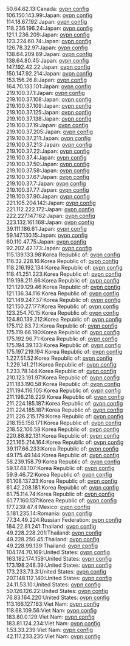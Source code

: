 50.64.62.13:Canada: [ovpn config](vpn/50_64_62_13.ovpn)  
106.150.143.99:Japan: [ovpn config](vpn/106_150_143_99.ovpn)  
114.18.67.192:Japan: [ovpn config](vpn/114_18_67_192.ovpn)  
118.236.196.24:Japan: [ovpn config](vpn/118_236_196_24.ovpn)  
121.1.236.209:Japan: [ovpn config](vpn/121_1_236_209.ovpn)  
123.224.60.74:Japan: [ovpn config](vpn/123_224_60_74.ovpn)  
126.78.32.97:Japan: [ovpn config](vpn/126_78_32_97.ovpn)  
138.64.209.89:Japan: [ovpn config](vpn/138_64_209_89.ovpn)  
138.64.80.45:Japan: [ovpn config](vpn/138_64_80_45.ovpn)  
147.192.42.22:Japan: [ovpn config](vpn/147_192_42_22.ovpn)  
150.147.92.214:Japan: [ovpn config](vpn/150_147_92_214.ovpn)  
153.156.26.8:Japan: [ovpn config](vpn/153_156_26_8.ovpn)  
164.70.133.101:Japan: [ovpn config](vpn/164_70_133_101.ovpn)  
219.100.37.1:Japan: [ovpn config](vpn/219_100_37_1.ovpn)  
219.100.37.108:Japan: [ovpn config](vpn/219_100_37_108.ovpn)  
219.100.37.109:Japan: [ovpn config](vpn/219_100_37_109.ovpn)  
219.100.37.125:Japan: [ovpn config](vpn/219_100_37_125.ovpn)  
219.100.37.138:Japan: [ovpn config](vpn/219_100_37_138.ovpn)  
219.100.37.19:Japan: [ovpn config](vpn/219_100_37_19.ovpn)  
219.100.37.205:Japan: [ovpn config](vpn/219_100_37_205.ovpn)  
219.100.37.211:Japan: [ovpn config](vpn/219_100_37_211.ovpn)  
219.100.37.213:Japan: [ovpn config](vpn/219_100_37_213.ovpn)  
219.100.37.22:Japan: [ovpn config](vpn/219_100_37_22.ovpn)  
219.100.37.4:Japan: [ovpn config](vpn/219_100_37_4.ovpn)  
219.100.37.50:Japan: [ovpn config](vpn/219_100_37_50.ovpn)  
219.100.37.58:Japan: [ovpn config](vpn/219_100_37_58.ovpn)  
219.100.37.67:Japan: [ovpn config](vpn/219_100_37_67.ovpn)  
219.100.37.7:Japan: [ovpn config](vpn/219_100_37_7.ovpn)  
219.100.37.77:Japan: [ovpn config](vpn/219_100_37_77.ovpn)  
219.100.37.90:Japan: [ovpn config](vpn/219_100_37_90.ovpn)  
221.105.204.142:Japan: [ovpn config](vpn/221_105_204_142.ovpn)  
221.112.222.172:Japan: [ovpn config](vpn/221_112_222_172.ovpn)  
222.227.147.162:Japan: [ovpn config](vpn/222_227_147_162.ovpn)  
223.132.161.168:Japan: [ovpn config](vpn/223_132_161_168.ovpn)  
39.111.186.61:Japan: [ovpn config](vpn/39_111_186_61.ovpn)  
59.147.130.15:Japan: [ovpn config](vpn/59_147_130_15.ovpn)  
60.110.47.75:Japan: [ovpn config](vpn/60_110_47_75.ovpn)  
92.202.42.173:Japan: [ovpn config](vpn/92_202_42_173.ovpn)  
115.139.133.98:Korea Republic of: [ovpn config](vpn/115_139_133_98.ovpn)  
116.32.228.16:Korea Republic of: [ovpn config](vpn/116_32_228_16.ovpn)  
118.216.192.134:Korea Republic of: [ovpn config](vpn/118_216_192_134.ovpn)  
118.41.251.223:Korea Republic of: [ovpn config](vpn/118_41_251_223.ovpn)  
119.198.211.66:Korea Republic of: [ovpn config](vpn/119_198_211_66.ovpn)  
121.129.129.46:Korea Republic of: [ovpn config](vpn/121_129_129_46.ovpn)  
121.136.34.116:Korea Republic of: [ovpn config](vpn/121_136_34_116.ovpn)  
121.149.247.37:Korea Republic of: [ovpn config](vpn/121_149_247_37.ovpn)  
121.150.27.177:Korea Republic of: [ovpn config](vpn/121_150_27_177.ovpn)  
123.254.70.15:Korea Republic of: [ovpn config](vpn/123_254_70_15.ovpn)  
124.80.139.212:Korea Republic of: [ovpn config](vpn/124_80_139_212.ovpn)  
175.112.83.72:Korea Republic of: [ovpn config](vpn/175_112_83_72.ovpn)  
175.119.66.190:Korea Republic of: [ovpn config](vpn/175_119_66_190.ovpn)  
175.192.96.71:Korea Republic of: [ovpn config](vpn/175_192_96_71.ovpn)  
175.194.39.133:Korea Republic of: [ovpn config](vpn/175_194_39_133.ovpn)  
175.197.219.194:Korea Republic of: [ovpn config](vpn/175_197_219_194.ovpn)  
1.227.51.52:Korea Republic of: [ovpn config](vpn/1_227_51_52.ovpn)  
1.229.141.211:Korea Republic of: [ovpn config](vpn/1_229_141_211.ovpn)  
1.233.78.144:Korea Republic of: [ovpn config](vpn/1_233_78_144.ovpn)  
210.123.191.97:Korea Republic of: [ovpn config](vpn/210_123_191_97.ovpn)  
211.183.190.58:Korea Republic of: [ovpn config](vpn/211_183_190_58.ovpn)  
211.194.116.105:Korea Republic of: [ovpn config](vpn/211_194_116_105.ovpn)  
211.198.218.229:Korea Republic of: [ovpn config](vpn/211_198_218_229.ovpn)  
211.224.185.187:Korea Republic of: [ovpn config](vpn/211_224_185_187.ovpn)  
211.224.185.187:Korea Republic of: [ovpn config](vpn/211_224_185_187.ovpn)  
211.226.215.179:Korea Republic of: [ovpn config](vpn/211_226_215_179.ovpn)  
218.155.158.171:Korea Republic of: [ovpn config](vpn/218_155_158_171.ovpn)  
218.52.106.58:Korea Republic of: [ovpn config](vpn/218_52_106_58.ovpn)  
220.88.82.131:Korea Republic of: [ovpn config](vpn/220_88_82_131.ovpn)  
221.165.214.164:Korea Republic of: [ovpn config](vpn/221_165_214_164.ovpn)  
39.117.66.233:Korea Republic of: [ovpn config](vpn/39_117_66_233.ovpn)  
49.175.49.144:Korea Republic of: [ovpn config](vpn/49_175_49_144.ovpn)  
58.239.158.79:Korea Republic of: [ovpn config](vpn/58_239_158_79.ovpn)  
59.17.48.107:Korea Republic of: [ovpn config](vpn/59_17_48_107.ovpn)  
59.9.46.72:Korea Republic of: [ovpn config](vpn/59_9_46_72.ovpn)  
61.108.137.33:Korea Republic of: [ovpn config](vpn/61_108_137_33.ovpn)  
61.42.208.181:Korea Republic of: [ovpn config](vpn/61_42_208_181.ovpn)  
61.75.114.74:Korea Republic of: [ovpn config](vpn/61_75_114_74.ovpn)  
61.77.160.137:Korea Republic of: [ovpn config](vpn/61_77_160_137.ovpn)  
177.239.47.4:Mexico: [ovpn config](vpn/177_239_47_4.ovpn)  
5.181.235.14:Romania: [ovpn config](vpn/5_181_235_14.ovpn)  
77.34.49.224:Russian Federation: [ovpn config](vpn/77_34_49_224.ovpn)  
184.22.81.241:Thailand: [ovpn config](vpn/184_22_81_241.ovpn)  
49.228.228.201:Thailand: [ovpn config](vpn/49_228_228_201.ovpn)  
49.228.250.45:Thailand: [ovpn config](vpn/49_228_250_45.ovpn)  
49.228.99.139:Thailand: [ovpn config](vpn/49_228_99_139.ovpn)  
104.174.70.169:United States: [ovpn config](vpn/104_174_70_169.ovpn)  
163.182.174.159:United States: [ovpn config](vpn/163_182_174_159.ovpn)  
173.198.248.39:United States: [ovpn config](vpn/173_198_248_39.ovpn)  
173.233.73.3:United States: [ovpn config](vpn/173_233_73_3.ovpn)  
207.148.112.140:United States: [ovpn config](vpn/207_148_112_140.ovpn)  
24.11.53.10:United States: [ovpn config](vpn/24_11_53_10.ovpn)  
50.126.126.22:United States: [ovpn config](vpn/50_126_126_22.ovpn)  
76.83.164.220:United States: [ovpn config](vpn/76_83_164_220.ovpn)  
113.166.127.183:Viet Nam: [ovpn config](vpn/113_166_127_183.ovpn)  
118.68.109.56:Viet Nam: [ovpn config](vpn/118_68_109_56.ovpn)  
183.80.0.129:Viet Nam: [ovpn config](vpn/183_80_0_129.ovpn)  
183.81.124.234:Viet Nam: [ovpn config](vpn/183_81_124_234.ovpn)  
1.53.33.239:Viet Nam: [ovpn config](vpn/1_53_33_239.ovpn)  
42.117.233.235:Viet Nam: [ovpn config](vpn/42_117_233_235.ovpn)  
